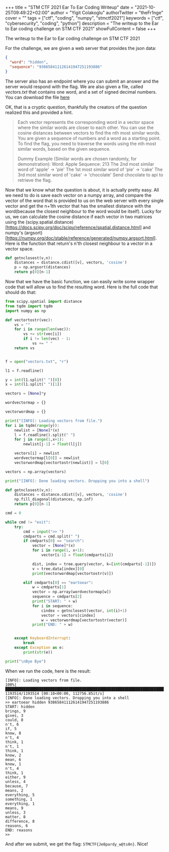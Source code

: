 +++
title = "STM CTF 2021 Ear To Ear Coding Writeup"
date = "2021-10-25T09:49:22+02:00"
author = "Yigit Colakoglu"
authorTwitter = "theFr1nge"
cover = ""
tags = ["ctf", "coding", "numpy", "stmctf2021"]
keywords = ["ctf", "cybersecurity", "coding", "python"]
description = "The writeup to the Ear to Ear coding challenge on STM CTF 2021"
showFullContent = false
+++

The writeup to the Ear to Ear coding challenge on STM CTF 2021  

For the challenge, we are given a web server that provides the json data:

```json
{
  "word": "hidden",
  "sequence": "938658411126141947251193886"
}

```

The server also has an endpoint where you can submit an answer and the server
would respond with the flag.  We are also given a file, called *vectors.txt*
that contains one word, and a set of signed decimal numbers.  You can download
the file [here](https://yeetstore.s3.eu-central-1.amazonaws.com/vectors.txt)

OK, that is a cryptic question, thankfully the creators of the question
realized this and provided a hint.  

> Each vector represents the corresponding word in a vector space where the
> similar words are closer to each other. You can use the cosine distances
> between vectors to find the nth most similar words.  You are given a sequence
> of numbers and a word as a starting point.  To find the flag, you need to
> traverse the words using the nth most similar words, based on the given
> sequence.
> 
> Dummy Example (Similar words are chosen randomly, for demonstration): Word:
> Apple Sequence: 213 The 2nd most similar word of 'apple' -> 'pie' The 1st
> most similar word of 'pie' -> 'cake' The 3rd most similar word of 'cake' ->
> 'chocolate' Send chocolate to api to retrieve the flag.

Now that we know what the question is about, it is actually pretty easy. All we
need to do is save each vector on a numpy array, and compare the vector of the
word that is provided to us on the web server with every single vector and get
the n+1th vector that has the smallest distance with the word(because the
closest neighbour to the word would be itself). Lucky for us, we can calculate
the cosine distance if each vector in two matrices using the
(scipy.spatial.distance)[https://docs.scipy.org/doc/scipy/reference/spatial.distance.html]
and numpy's
(argsort)[https://numpy.org/doc/stable/reference/generated/numpy.argsort.html].
Here is the function that return's n'th closest neighbour to a vector in a vector space.

```py
def getnclosest(v,n):
    distances = distance.cdist([v], vectors, 'cosine')
    p = np.argsort(distances)
    return p[0][n-1]
```

Now that we have the basic function, we can easily write some wrapper code that will allow us to
find the resulting word. Here is the full code that should do that:

```py
from scipy.spatial import distance
from tqdm import tqdm
import numpy as np

def vectortostr(vec):
    vs = ""
    for i in range(len(vec)):
        vs += str(vec[i])
        if i != len(vec) - 1:
            vs += " "
    return vs


f = open("vectors.txt", "r")

l1 = f.readline()

y = int(l1.split(" ")[0])
x = int(l1.split(" ")[1])

vectors = [None]*y

wordvectormap = {}

vectorwordmap = {}

print("[INFO]: Loading vectors from file.")
for i in tqdm(range(y)):
    newlist = [None]*(x)
    l = f.readline().split(" ")
    for j in range(1,x+1):
        newlist[j-1] = float(l[j])

    vectors[i] = newlist
    wordvectormap[l[0]] = newlist
    vectorwordmap[vectortostr(newlist)] = l[0]

vectors = np.array(vectors)

print("[INFO]: Done loading vectors. Dropping you into a shell")

def getnclosest(v,n):
    distances = distance.cdist([v], vectors, 'cosine')
    np.fill_diagonal(distances, np.inf)
    return p[0][n-1]

cmd = 0

while cmd != "exit":
    try:
        cmd = input(">> ")
        cmdparts = cmd.split(" ")
        if cmdparts[0] == "search":
            vector = [None]*(x)
            for i in range(1, x+1):
                vector[i-1] = float(cmdparts[i])

            dist, index = tree.query(vector, k=[int(cmdparts[-1])])
            v = tree.data[index][0]
            print(vectorwordmap[vectortostr(v)])

        elif cmdparts[0] == "eartoear":
            w = cmdparts[1]
            vector = np.array(wordvectormap[w])
            sequence = cmdparts[2]
            print("START: " + w)
            for i in sequence:
                cindex = getnclosest(vector, int(i)+1)
                vector = vectors[cindex]
                w = vectorwordmap[vectortostr(vector)]
            print("END: " + w)


    except KeyboardInterrupt:
        break
    except Exception as e:
        print(str(e))

print("\nBye Bye")
```

When we run the code, here is the result:

```
[INFO]: Loading vectors from file.
100%|███████████████████████████████████████████████████████████████████████████████████████████████████████████████████████████████████████████████████████████| 1193514/1193514 [00:10<00:00, 112756.85it/s]
[INFO]: Done loading vectors. Dropping you into a shell
>> eartoear hidden 938658411126141947251193886
START: hidden
brings, 9
gives, 3
could, 8
n't, 6
if, 5
know, 8
n't, 4
think, 1
n't, 1
think, 1
know, 2
mean, 6
know, 1
n't, 4
think, 1
either, 9
unless, 4
because, 7
means, 2
everything, 5
something, 1
everything, 1
means, 9
unless, 3
matter, 8
difference, 8
reasons, 6
END: reasons
>>
```

And after we submit, we get the flag: `STMCTF{Je0pardy_w@ts0n}`. Nice!
